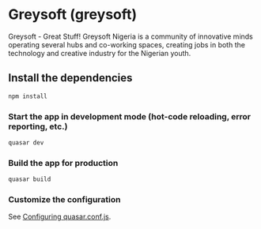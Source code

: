 # Greysoft (greysoft)

Greysoft - Great Stuff! Greysoft Nigeria is a community of innovative minds operating several hubs and co-working spaces, creating jobs in both the technology and creative industry for the Nigerian youth.

## Install the dependencies
```bash
npm install
```

### Start the app in development mode (hot-code reloading, error reporting, etc.)
```bash
quasar dev
```


### Build the app for production
```bash
quasar build
```

### Customize the configuration
See [Configuring quasar.conf.js](https://quasar.dev/quasar-cli/quasar-conf-js).
